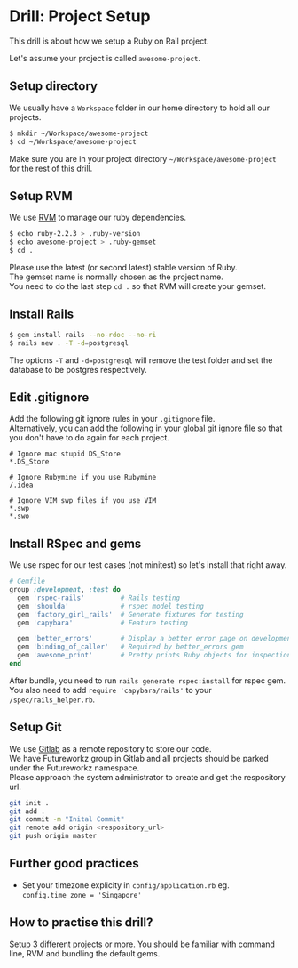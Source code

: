 # Drill: Project Setup
This drill is about how we setup a Ruby on Rail project.

Let's assume your project is called `awesome-project`.

## Setup directory
We usually have a `Workspace` folder in our home directory to hold all our projects.

```sh
$ mkdir ~/Workspace/awesome-project
$ cd ~/Workspace/awesome-project
```

Make sure you are in your project directory `~/Workspace/awesome-project` for the rest of this drill.

## Setup RVM
We use [RVM](http://rvm.io/) to manage our ruby dependencies.

```sh
$ echo ruby-2.2.3 > .ruby-version
$ echo awesome-project > .ruby-gemset
$ cd .
```

Please use the latest (or second latest) stable version of Ruby.  
The gemset name is normally chosen as the project name.  
You need to do the last step `cd .` so that RVM will create your gemset.

## Install Rails
```sh
$ gem install rails --no-rdoc --no-ri
$ rails new . -T -d=postgresql
```

The options `-T` and `-d=postgresql` will remove the test folder and set the database to be postgres respectively.

## Edit .gitignore
Add the following git ignore rules in your `.gitignore` file.  
Alternatively, you can add the following in your [global git ignore file](http://devoh.com/blog/2013/01/global-gitignore) so that you don't have to do again for each project.

```
# Ignore mac stupid DS_Store
*.DS_Store

# Ignore Rubymine if you use Rubymine
/.idea

# Ignore VIM swp files if you use VIM
*.swp
*.swo
```

## Install RSpec and gems
We use rspec for our test cases (not minitest) so let's install that right away.

```ruby
# Gemfile
group :development, :test do
  gem 'rspec-rails'         # Rails testing
  gem 'shoulda'             # rspec model testing
  gem 'factory_girl_rails'  # Generate fixtures for testing
  gem 'capybara'            # Feature testing

  gem 'better_errors'       # Display a better error page on development webpage
  gem 'binding_of_caller'   # Required by better_errors gem
  gem 'awesome_print'       # Pretty prints Ruby objects for inspection
end
```

After bundle, you need to run `rails generate rspec:install` for rspec gem.  
You also need to add `require 'capybara/rails'` to your `/spec/rails_helper.rb`.

## Setup Git
We use [Gitlab](http://gitlab.com) as a remote repository to store our code.  
We have Futureworkz group in Gitlab and all projects should be parked under the Futureworkz namespace.  
Please approach the system administrator to create and get the respository url.

```sh
git init .
git add .
git commit -m "Inital Commit"
git remote add origin <respository_url>
git push origin master
```

## Further good practices
- Set your timezone explicity in `config/application.rb` eg. `config.time_zone = 'Singapore'`

## How to practise this drill?
Setup 3 different projects or more. You should be familiar with command line, RVM and bundling the default gems.
